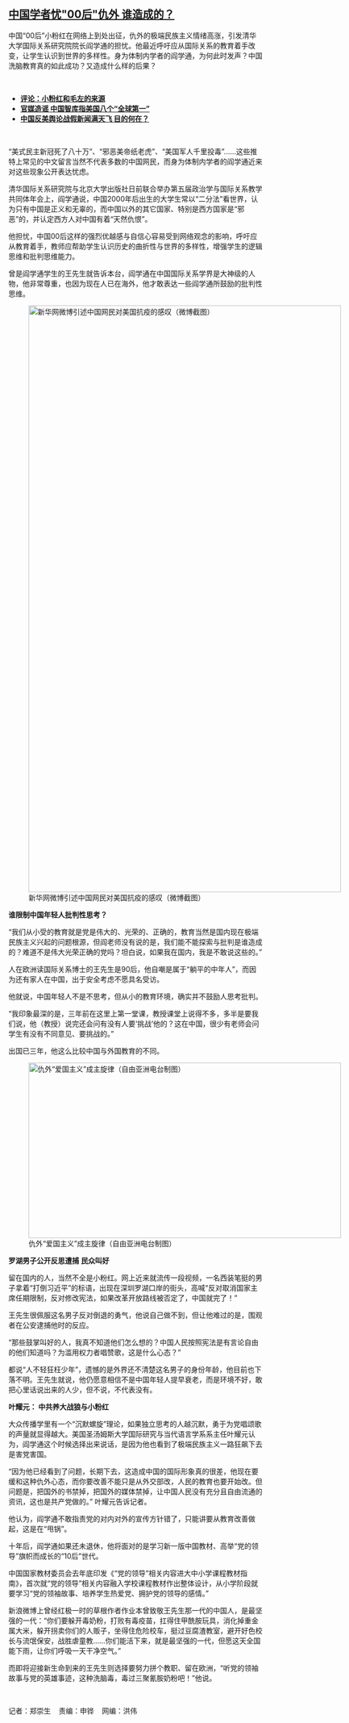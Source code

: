 <!--1642194700000-->
[中国学者忧"00后"仇外   谁造成的？](https://www.rfa.org/mandarin/yataibaodao/zhengzhi/rc-01142022144413.html)
------

<p></p><p>中国“00<span>后”小粉红在网络上到处出征，仇外的极端民族主义情绪高涨，引发清华大学国际关系研究院院长阎学通的担忧。他最近呼吁应从国际关系的教育着手改变，让学生认识到世界的多样性。身为体制内学者的阎学通，为何此时发声？中国洗脑教育真的如此成功？又造成什么样的后果？</span></p><p><br/></p><ul><li><strong><a href="https://www.rfa.org/mandarin/pinglun/weijingsheng/wjs-01072022113733.html">评论：小粉红和毛左的来源</a></strong></li><li><a href="https://www.rfa.org/mandarin/yataibaodao/huanjing/jt-08102021094518.html"><strong>官媒造谣 中国智库指美国八个“全球第一”</strong></a></li><li><strong><a href="https://www.rfa.org/mandarin/yataibaodao/meiti/jt-08112021102000.html">中国反美舆论战假新闻满天飞 目的何在？</a></strong><strong><a href="https://www.rfa.org/mandarin/yataibaodao/meiti/rc-01072022100047.html"></a></strong></li></ul><p><br/></p><p>“美式民主新冠死了八十万”、“邪恶美帝纸老虎”、“美国军人千里投毒”......<span>这些推特上常见的中文留言当然不代表多数的中国网民，而身为体制内学者的阎学通近来对这些现象公开表达忧虑。</span></p><p>清华国际关系研究院与北京大学出版社日前联合举办第五届政治学与国际关系教学共同体年会上，阎学通说，中国2000年后出生的大学生常以“二分法”看世界，认为只有中国是正义和无辜的，而中国以外的其它国家、特别是西方国家是“邪恶”的，并认定西方人对中国有着“天然仇恨”。</p><p>他担忧，中国00后这样的强烈优越感与自信心容易受到网络观念的影响，呼吁应从教育着手，教师应帮助学生认识历史的曲折性与世界的多样性，增强学生的逻辑思维和批判思维能力。</p><p>曾是阎学通学生的王先生就告诉本台，阎学通在中国国际关系学界是大神级的人物，他非常尊重，也因为现在人已在海外，他才敢表达一些阎学通所鼓励的批判性思维。</p><p><figure class="image-richtext image-inline captioned" style="width:620px;"><img alt="新华网微博引述中国网民对美国抗疫的感叹（微博截图）" height="1164" src="https://www.rfa.org/mandarin/yataibaodao/zhengzhi/rc-01142022144413.html/rc0114b.jpg/@@images/8c29302c-69aa-4e29-a014-8cf72d475de6.jpeg" title="rc0114b.jpg" width="620"/><figcaption class="image-caption">新华网微博引述中国网民对美国抗疫的感叹（微博截图）</figcaption><small></small></figure></p><p><strong>谁限制中国年轻人批判性思考？</strong></p><p>“我们从小受的教育就是党是伟大的、光荣的、正确的，教育当然是国内现在极端民族主义兴起的问题根源，但阎老师没有说的是，我们能不能探索与批判是谁造成的？难道不是伟大光荣正确的党吗？坦白说，如果我在国内，我是不敢说这些的。”</p><p>人在欧洲读国际关系博士的王先生是90后，他自嘲是属于“躺平的中年人”，而因为还有家人在中国，出于安全考虑不愿具名受访。</p><p>他就说，中国年轻人不是不思考，但从小的教育环境，确实并不鼓励人思考批判。</p><p>“我印象最深的是，三年前在这里上第一堂课，教授课堂上说得不多，多半是要我们说，他（教授）说完还会问有没有人要‘挑战’他的？这在中国，很少有老师会问学生有没有不同意见、要挑战的。”</p><p>出国已三年，他这么比较中国与外国教育的不同。</p><p><figure class="image-richtext image-inline captioned" style="width:620px;"><img alt="仇外“爱国主义”成主旋律（自由亚洲电台制图）" height="348" src="https://www.rfa.org/mandarin/yataibaodao/zhengzhi/rc-01142022144413.html/rc0114a.jpg/@@images/e701d7b2-c805-4de6-9ecd-2b5c39378f88.jpeg" title="rc0114a.jpg" width="620"/><figcaption class="image-caption">仇外“爱国主义”成主旋律（自由亚洲电台制图）</figcaption><small></small></figure></p><p><strong>罗湖男子公开反思遭捕</strong> <strong>民众叫好</strong></p><p>留在国内的人，当然不全是小粉红。网上近来就流传一段视频，一名西装笔挺的男子拿着“打倒习近平”的标语，出现在深圳罗湖口岸的街头，高喊“反对取消国家主席任期限制，反对修改宪法，如果改革开放路线被否定了，中国就完了！”</p><p>王先生很佩服这名男子反对倒退的勇气，他说自己做不到，但让他难过的是，围观者在公安逮捕他时的反应。</p><p>“那些鼓掌叫好的人，我真不知道他们怎么想的？中国人民按照宪法是有言论自由的他们知道吗？为滥用权力者唱赞歌，这是什么心态？”</p><p><span>都说“人不轻狂枉少年”，遗憾的是外界还不清楚这名男子的身份年龄，他目前也下落不明。王先生就说，他仍愿意相信不是中国年轻人提早衰老，而是环境不好，敢把心里话说出来的人少，但不说，不代表没有。</span></p><p><strong>叶耀元： 中共养大战狼与小粉红</strong></p><p><span><span>大众传播学里有一个“沉默螺旋”理论，如果独立思考的人越沉默，勇于为党唱颂歌的声量就显得越大。</span>美国圣汤姆斯大学国际研究与当代语言学系系主任叶耀元认为，阎学通这个时候选择出来说话，是因为他也看到了极端民族主义一路狂飙下去是害党害国。</span></p><p>“因为他已经看到了问题，长期下去，这造成中国的国际形象真的很差，他现在要缓和这种仇外心态，而你要改善不能只是从外交部改，人民的教育也要开始改。但问题是，把国外的书禁掉，把国外的媒体禁掉，让中国人民没有充分且自由流通的资讯，这也是共产党做的。” 叶耀元告诉记者。</p><p><span>他认为，阎学通不敢指责党的对内对外的宣传方针错了，只能讲要从教育改善做起，这是在“甩锅”。</span></p><p>十<span>年后，阎学通如果还未退休，他将面对的是学习新一版中国教材、高举“党的领导”旗帜而成长的“</span>10后”世代。</p><p>中国国家教材委员会去年底印发《“党的领导”相关内容进大中小学课程教材指南》，首次就“党的领导”相关内容融入学校课程教材作出整体设计，从小学阶段就要学习“党的领袖故事、培养学生热爱党、拥护党的领导的感情。”</p><p>新浪微博上曾经红极一时的草根作者作业本曾致敬王先生那一代的中国人，是最坚强的一代：“你们要躲开毒奶粉，打败有毒疫苗，扛得住甲酰胺玩具，消化掉重金属大米，躲开拐卖你们的人贩子，坐得住危险校车，挺过豆腐渣教室，避开好色校长与流氓保安，战胜虐童教......<span>你们能活下来，就是最坚强的一代，但愿这天全国能下雨，让你们呼吸一天干净空气。”</span></p><p>而即将迎接新生命到来的王先生则选择要努力拼个教职、留在欧洲，“听党的领袖故事与党的英雄事迹，这种洗脑毒，毒过三聚氰胺奶粉吧！”他说。</p><p><br/></p><p>记者：郑崇生    责编：申铧    网编：洪伟</p>
